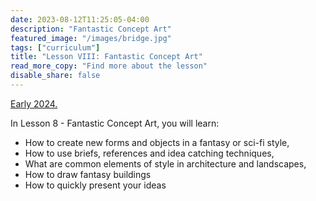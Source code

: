 ```yaml
---
date: 2023-08-12T11:25:05-04:00
description: "Fantastic Concept Art"
featured_image: "/images/bridge.jpg"
tags: ["curriculum"]
title: "Lesson VIII: Fantastic Concept Art"
read_more_copy: "Find more about the lesson"
disable_share: false
---
```

[Early 2024.](https://www.udemy.com/course/digital-painting-basics-in-adobe-photoshop/?couponCode=SUPERPRICE2000)

In Lesson 8 - Fantastic Concept Art, you will learn:

- How to create new forms and objects in a fantasy or sci-fi style, 
- How to use briefs, references and idea catching techniques,
- What are common elements of style in architecture and landscapes,
- How to draw fantasy buildings
- How to quickly present your ideas


